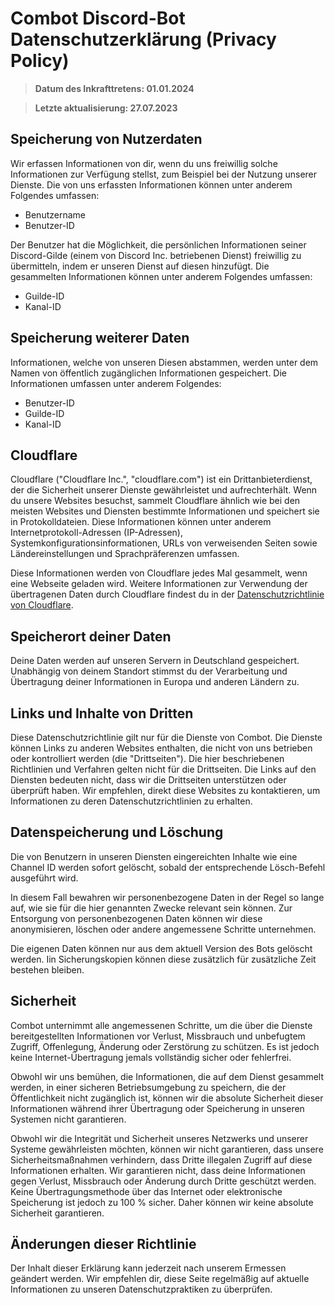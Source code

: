 # Combot Discord-Bot Datenschutzerklärung (Privacy Policy)
> **Datum des Inkrafttretens: 01.01.2024** 

> **Letzte aktualisierung: 27.07.2023**

## Speicherung von Nutzerdaten

Wir erfassen Informationen von dir, wenn du uns freiwillig solche Informationen zur Verfügung stellst, zum Beispiel bei der Nutzung unserer Dienste. Die von uns erfassten Informationen können unter anderem Folgendes umfassen:

- Benutzername
- Benutzer-ID

Der Benutzer hat die Möglichkeit, die persönlichen Informationen seiner Discord-Gilde (einem von Discord Inc. betriebenen Dienst) freiwillig zu übermitteln, indem er unseren Dienst auf diesen hinzufügt. Die gesammelten Informationen können unter anderem Folgendes umfassen:

- Guilde-ID
- Kanal-ID

## Speicherung weiterer Daten

Informationen, welche von unseren Diesen abstammen, werden unter dem Namen von öffentlich zugänglichen Informationen gespeichert. Die Informationen umfassen unter anderem Folgendes:

- Benutzer-ID
- Guilde-ID
- Kanal-ID

## Cloudflare

Cloudflare ("Cloudflare Inc.", "cloudflare.com") ist ein Drittanbieterdienst, der die Sicherheit unserer Dienste gewährleistet und aufrechterhält. Wenn du unsere Websites besuchst, sammelt Cloudflare ähnlich wie bei den meisten Websites und Diensten bestimmte Informationen und speichert sie in Protokolldateien. Diese Informationen können unter anderem Internetprotokoll-Adressen (IP-Adressen), Systemkonfigurationsinformationen, URLs von verweisenden Seiten sowie Ländereinstellungen und Sprachpräferenzen umfassen.

Diese Informationen werden von Cloudflare jedes Mal gesammelt, wenn eine Webseite geladen wird. Weitere Informationen zur Verwendung der übertragenen Daten durch Cloudflare findest du in der [Datenschutzrichtlinie von Cloudflare](https://www.cloudflare.com/privacypolicy/).

## Speicherort deiner Daten

Deine Daten werden auf unseren Servern in Deutschland gespeichert. Unabhängig von deinem Standort stimmst du der Verarbeitung und Übertragung deiner Informationen in Europa und anderen Ländern zu.

## Links und Inhalte von Dritten

Diese Datenschutzrichtlinie gilt nur für die Dienste von Combot. Die Dienste können Links zu anderen Websites enthalten, die nicht von uns betrieben oder kontrolliert werden (die "Drittseiten"). Die hier beschriebenen Richtlinien und Verfahren gelten nicht für die Drittseiten. Die Links auf den Diensten bedeuten nicht, dass wir die Drittseiten unterstützen oder überprüft haben. Wir empfehlen, direkt diese Websites zu kontaktieren, um Informationen zu deren Datenschutzrichtlinien zu erhalten.

## Datenspeicherung und Löschung

Die von Benutzern in unseren Diensten eingereichten Inhalte wie eine Channel ID werden sofort gelöscht, sobald der entsprechende Lösch-Befehl ausgeführt wird.

In diesem Fall bewahren wir personenbezogene Daten in der Regel so lange auf, wie sie für die hier genannten Zwecke relevant sein können. Zur Entsorgung von personenbezogenen Daten können wir diese anonymisieren, löschen oder andere angemessene Schritte unternehmen. 

Die eigenen Daten können nur aus dem aktuell Version des Bots gelöscht werden. Iin Sicherungskopien können diese zusätzlich für zusätzliche Zeit bestehen bleiben.

## Sicherheit

Combot unternimmt alle angemessenen Schritte, um die über die Dienste bereitgestellten Informationen vor Verlust, Missbrauch und unbefugtem Zugriff, Offenlegung, Änderung oder Zerstörung zu schützen. Es ist jedoch keine Internet-Übertragung jemals vollständig sicher oder fehlerfrei.

Obwohl wir uns bemühen, die Informationen, die auf dem Dienst gesammelt werden, in einer sicheren Betriebsumgebung zu speichern, die der Öffentlichkeit nicht zugänglich ist, können wir die absolute Sicherheit dieser Informationen während ihrer Übertragung oder Speicherung in unseren Systemen nicht garantieren.

Obwohl wir die Integrität und Sicherheit unseres Netzwerks und unserer Systeme gewährleisten möchten, können wir nicht garantieren, dass unsere Sicherheitsmaßnahmen verhindern, dass Dritte illegalen Zugriff auf diese Informationen erhalten. Wir garantieren nicht, dass deine Informationen gegen Verlust, Missbrauch oder Änderung durch Dritte geschützt werden. Keine Übertragungsmethode über das Internet oder elektronische Speicherung ist jedoch zu 100 % sicher. Daher können wir keine absolute Sicherheit garantieren.

## Änderungen dieser Richtlinie

Der Inhalt dieser Erklärung kann jederzeit nach unserem Ermessen geändert werden. Wir empfehlen dir, diese Seite regelmäßig auf aktuelle Informationen zu unseren Datenschutzpraktiken zu überprüfen.

